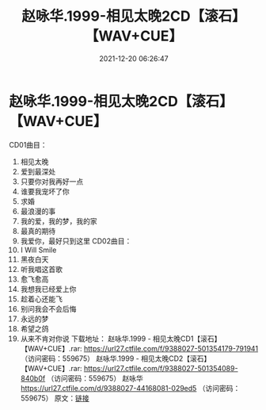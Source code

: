 ﻿---
title: 赵咏华.1999-相见太晚2CD【滚石】【WAV+CUE】
date: 2021-12-20 06:26:47
categories: WAV车载音乐、镜像
tags: 华语中文
---
# 赵咏华.1999-相见太晚2CD【滚石】【WAV+CUE】

CD01曲目：
01. 相见太晚
02. 爱到最深处
03. 只要你对我再好一点
04. 谁要我宠坏了你
05. 求婚
06. 最浪漫的事
08. 我的爱，我的梦，我的家
09. 最真的期待
10. 我爱你，最好只到这里
CD02曲目：
01. I Will Smile
02. 黑夜白天
03. 听我唱这首歌
04. 愈飞愈高
05. 我想我已经爱上你
06. 趁着心还能飞
07. 别问我会不会后悔
08. 永远的梦
09. 希望之鸽
10. 从来不肯对你说
下载地址：
赵咏华.1999 - 相见太晚CD1【滚石】【WAV+CUE】.rar: https://url27.ctfile.com/f/9388027-501354179-791941
（访问密码：559675）
赵咏华.1999 - 相见太晚CD2【滚石】【WAV+CUE】.rar: https://url27.ctfile.com/f/9388027-501354089-840b0f
（访问密码：559675）
赵咏华
https://url27.ctfile.com/d/9388027-44168081-029ed5
（访问密码：559675）
原文：[链接](https://blog.sina.com.cn/s/blog_1647c7e7601030v9o.html)